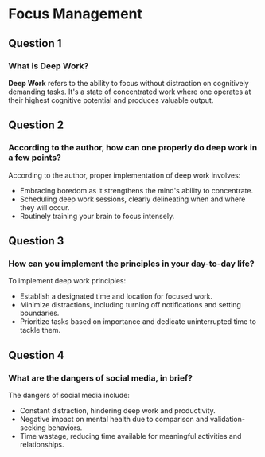 # Focus Management

## Question 1
### What is Deep Work?

**Deep Work** refers to the ability to focus without distraction on cognitively demanding tasks. It's a state of concentrated work where one operates at their highest cognitive potential and produces valuable output.

## Question 2
### According to the author, how can one properly do deep work in a few points?

According to the author, proper implementation of deep work involves:
- Embracing boredom as it strengthens the mind's ability to concentrate.
- Scheduling deep work sessions, clearly delineating when and where they will occur.
- Routinely training your brain to focus intensely.

## Question 3
### How can you implement the principles in your day-to-day life?

To implement deep work principles:
- Establish a designated time and location for focused work.
- Minimize distractions, including turning off notifications and setting boundaries.
- Prioritize tasks based on importance and dedicate uninterrupted time to tackle them.

## Question 4
### What are the dangers of social media, in brief?

The dangers of social media include:
- Constant distraction, hindering deep work and productivity.
- Negative impact on mental health due to comparison and validation-seeking behaviors.
- Time wastage, reducing time available for meaningful activities and relationships.

